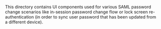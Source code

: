 This directory contains UI components used for various SAML password
change scenarios like in-session password change flow or lock screen
re-authentication (in order to sync user password that has been
updated from a different device).
